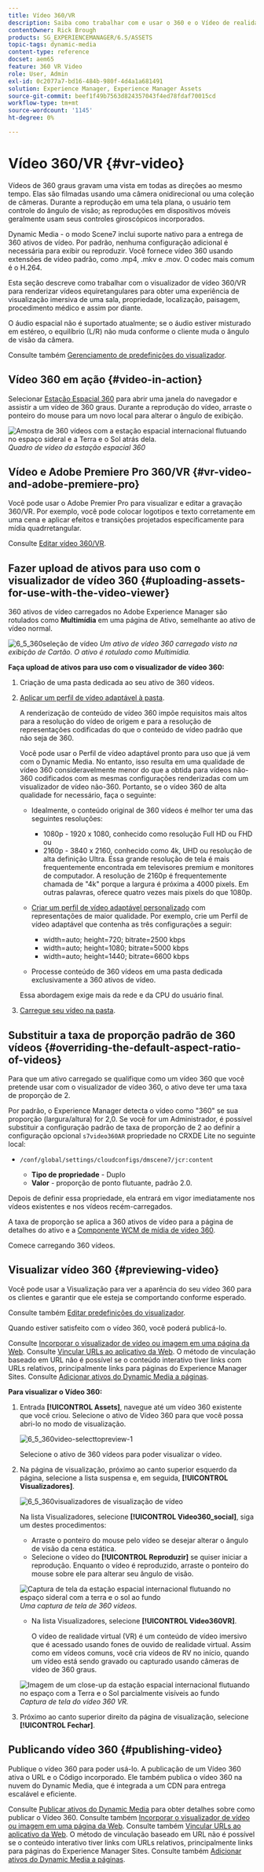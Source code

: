```yaml
---
title: Vídeo 360/VR
description: Saiba como trabalhar com e usar o 360 e o Vídeo de realidade virtual (VR) no Dynamic Media.
contentOwner: Rick Brough
products: SG_EXPERIENCEMANAGER/6.5/ASSETS
topic-tags: dynamic-media
content-type: reference
docset: aem65
feature: 360 VR Video
role: User, Admin
exl-id: 0c2077a7-bd16-484b-980f-4d4a1a681491
solution: Experience Manager, Experience Manager Assets
source-git-commit: beef1f49b7563d824357043f4ed78fdaf70015cd
workflow-type: tm+mt
source-wordcount: '1145'
ht-degree: 0%

---
```


# Vídeo 360/VR {#vr-video}

Vídeos de 360 graus gravam uma vista em todas as direções ao mesmo tempo. Elas são filmadas usando uma câmera onidirecional ou uma coleção de câmeras. Durante a reprodução em uma tela plana, o usuário tem controle do ângulo de visão; as reproduções em dispositivos móveis geralmente usam seus controles giroscópicos incorporados.

Dynamic Media - o modo Scene7 inclui suporte nativo para a entrega de 360 ativos de vídeo. Por padrão, nenhuma configuração adicional é necessária para exibir ou reproduzir. Você fornece vídeo 360 usando extensões de vídeo padrão, como .mp4, .mkv e .mov. O codec mais comum é o H.264.

Esta seção descreve como trabalhar com o visualizador de vídeo 360/VR para renderizar vídeos equiretangulares para obter uma experiência de visualização imersiva de uma sala, propriedade, localização, paisagem, procedimento médico e assim por diante.

O áudio espacial não é suportado atualmente; se o áudio estiver misturado em estéreo, o equilíbrio (L/R) não muda conforme o cliente muda o ângulo de visão da câmera.

Consulte também [Gerenciamento de predefinições do visualizador](/help/assets/managing-viewer-presets.md).

## Vídeo 360 em ação {#video-in-action}

Selecionar [Estação Espacial 360](https://s7d1.scene7.com/s7viewers/html5/Video360Viewer.html?asset=Viewers/space_station_360-AVS) para abrir uma janela do navegador e assistir a um vídeo de 360 graus. Durante a reprodução do vídeo, arraste o ponteiro do mouse para um novo local para alterar o ângulo de exibição.

![Amostra de 360 vídeos com a estação espacial internacional flutuando no espaço sideral e a Terra e o Sol atrás dela.](assets/6_5_360videoiss_simplified.png)
*Quadro de vídeo da estação espacial 360*

## Vídeo e Adobe Premiere Pro 360/VR {#vr-video-and-adobe-premiere-pro}

Você pode usar o Adobe Premier Pro para visualizar e editar a gravação 360/VR. Por exemplo, você pode colocar logotipos e texto corretamente em uma cena e aplicar efeitos e transições projetados especificamente para mídia quadrretangular.

Consulte [Editar vídeo 360/VR](https://helpx.adobe.com/premiere-pro/how-to/edit-360-vr-video.html).

## Fazer upload de ativos para uso com o visualizador de vídeo 360 {#uploading-assets-for-use-with-the-video-viewer}

360 ativos de vídeo carregados no Adobe Experience Manager são rotulados como **Multimídia** em uma página de Ativo, semelhante ao ativo de vídeo normal.

![6_5_360seleção de vídeo](assets/6_5_360video-selecttopreview.png)
*Um ativo de vídeo 360 carregado visto na exibição de Cartão. O ativo é rotulado como Multimídia.*

**Faça upload de ativos para uso com o visualizador de vídeo 360:**

1. Criação de uma pasta dedicada ao seu ativo de 360 vídeos.
1. [Aplicar um perfil de vídeo adaptável à pasta](/help/assets/video-profiles.md#applying-a-video-profile-to-folders).

   A renderização de conteúdo de vídeo 360 impõe requisitos mais altos para a resolução do vídeo de origem e para a resolução de representações codificadas do que o conteúdo de vídeo padrão que não seja de 360.

   Você pode usar o Perfil de vídeo adaptável pronto para uso que já vem com o Dynamic Media. No entanto, isso resulta em uma qualidade de vídeo 360 consideravelmente menor do que a obtida para vídeos não-360 codificados com as mesmas configurações renderizadas com um visualizador de vídeo não-360. Portanto, se o vídeo 360 de alta qualidade for necessário, faça o seguinte:

   * Idealmente, o conteúdo original de 360 vídeos é melhor ter uma das seguintes resoluções:

      * 1080p - 1920 x 1080, conhecido como resolução Full HD ou FHD ou
      * 2160p - 3840 x 2160, conhecido como 4k, UHD ou resolução de alta definição Ultra. Essa grande resolução de tela é mais frequentemente encontrada em televisores premium e monitores de computador. A resolução de 2160p é frequentemente chamada de &quot;4k&quot; porque a largura é próxima a 4000 pixels. Em outras palavras, oferece quatro vezes mais pixels do que 1080p.

   * [Criar um perfil de vídeo adaptável personalizado](/help/assets/video-profiles.md#creating-a-video-encoding-profile-for-adaptive-streaming) com representações de maior qualidade. Por exemplo, crie um Perfil de vídeo adaptável que contenha as três configurações a seguir:

      * width=auto; height=720; bitrate=2500 kbps
      * width=auto; height=1080; bitrate=5000 kbps
      * width=auto; height=1440; bitrate=6600 kbps

   * Processe conteúdo de 360 vídeos em uma pasta dedicada exclusivamente a 360 ativos de vídeo.

   Essa abordagem exige mais da rede e da CPU do usuário final.

1. [Carregue seu vídeo na pasta](/help/assets/managing-video-assets.md#upload-and-preview-video-assets).

## Substituir a taxa de proporção padrão de 360 vídeos  {#overriding-the-default-aspect-ratio-of-videos}

Para que um ativo carregado se qualifique como um vídeo 360 que você pretende usar com o visualizador de vídeo 360, o ativo deve ter uma taxa de proporção de 2.

Por padrão, o Experience Manager detecta o vídeo como &quot;360&quot; se sua proporção (largura/altura) for 2,0. Se você for um Administrador, é possível substituir a configuração padrão de taxa de proporção de 2 ao definir a configuração opcional `s7video360AR` propriedade no CRXDE Lite no seguinte local:

* `/conf/global/settings/cloudconfigs/dmscene7/jcr:content`

   * **Tipo de propriedade** - Duplo
   * **Valor** - proporção de ponto flutuante, padrão 2.0.

Depois de definir essa propriedade, ela entrará em vigor imediatamente nos vídeos existentes e nos vídeos recém-carregados.

A taxa de proporção se aplica a 360 ativos de vídeo para a página de detalhes do ativo e a [Componente WCM de mídia de vídeo 360](/help/assets/adding-dynamic-media-assets-to-pages.md#dynamic-media-components).

Comece carregando 360 vídeos.

## Visualizar vídeo 360 {#previewing-video}

Você pode usar a Visualização para ver a aparência do seu vídeo 360 para os clientes e garantir que ele esteja se comportando conforme esperado.

Consulte também [Editar predefinições do visualizador](/help/assets/managing-viewer-presets.md#editing-viewer-presets).

Quando estiver satisfeito com o vídeo 360, você poderá publicá-lo.

Consulte [Incorporar o visualizador de vídeo ou imagem em uma página da Web](/help/assets/embed-code.md).
Consulte [Vincular URLs ao aplicativo da Web](/help/assets/linking-urls-to-yourwebapplication.md). O método de vinculação baseado em URL não é possível se o conteúdo interativo tiver links com URLs relativos, principalmente links para páginas do Experience Manager Sites.
Consulte [Adicionar ativos do Dynamic Media a páginas](/help/assets/adding-dynamic-media-assets-to-pages.md).

**Para visualizar o Vídeo 360:**

1. Entrada **[!UICONTROL Assets]**, navegue até um vídeo 360 existente que você criou. Selecione o ativo de Vídeo 360 para que você possa abri-lo no modo de visualização.

   ![6_5_360video-selecttopreview-1](assets/6_5_360video-selecttopreview-1.png)

   Selecione o ativo de 360 vídeos para poder visualizar o vídeo.

1. Na página de visualização, próximo ao canto superior esquerdo da página, selecione a lista suspensa e, em seguida, **[!UICONTROL Visualizadores]**.

   ![6_5_360visualizadores de visualização de vídeo](assets/6_5_360video-preview-viewers.png)

   Na lista Visualizadores, selecione **[!UICONTROL Video360_social]**, siga um destes procedimentos:

   * Arraste o ponteiro do mouse pelo vídeo se desejar alterar o ângulo de visão da cena estática.
   * Selecione o vídeo do **[!UICONTROL Reproduzir]** se quiser iniciar a reprodução. Enquanto o vídeo é reproduzido, arraste o ponteiro do mouse sobre ele para alterar seu ângulo de visão.

   ![Captura de tela da estação espacial internacional flutuando no espaço sideral com a terra e o sol ao fundo ](assets/6_5_360video-preview-video360-social.png)*Uma captura de tela de 360 vídeos.*

   * Na lista Visualizadores, selecione **[!UICONTROL Video360VR]**.

     O vídeo de realidade virtual (VR) é um conteúdo de vídeo imersivo que é acessado usando fones de ouvido de realidade virtual. Assim como em vídeos comuns, você cria vídeos de RV no início, quando um vídeo está sendo gravado ou capturado usando câmeras de vídeo de 360 graus.

   ![Imagem de um close-up da estação espacial internacional flutuando no espaço com a Terra e o Sol parcialmente visíveis ao fundo](assets/6_5_360video-preview-video360vr.png)
   *Captura de tela do vídeo 360 VR.*

1. Próximo ao canto superior direito da página de visualização, selecione **[!UICONTROL Fechar]**.

## Publicando vídeo 360 {#publishing-video}

Publique o vídeo 360 para poder usá-lo. A publicação de um Vídeo 360 ativa o URL e o Código incorporado. Ele também publica o vídeo 360 na nuvem do Dynamic Media, que é integrada a um CDN para entrega escalável e eficiente.

Consulte [Publicar ativos do Dynamic Media](/help/assets/publishing-dynamicmedia-assets.md) para obter detalhes sobre como publicar o Vídeo 360.
Consulte também [Incorporar o visualizador de vídeo ou imagem em uma página da Web](/help/assets/embed-code.md).
Consulte também [Vincular URLs ao aplicativo da Web](/help/assets/linking-urls-to-yourwebapplication.md). O método de vinculação baseado em URL não é possível se o conteúdo interativo tiver links com URLs relativos, principalmente links para páginas do Experience Manager Sites.
Consulte também [Adicionar ativos do Dynamic Media a páginas](/help/assets/adding-dynamic-media-assets-to-pages.md).
